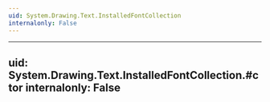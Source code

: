 ```yaml
---
uid: System.Drawing.Text.InstalledFontCollection
internalonly: False
---
```


---
uid: System.Drawing.Text.InstalledFontCollection.#ctor
internalonly: False
---
